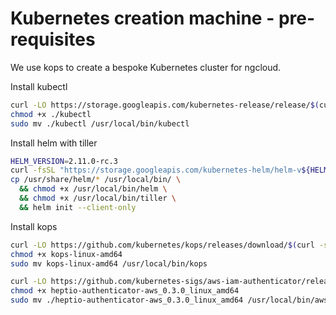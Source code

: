 # Kubernetes creation machine - pre-requisites

We use kops to create a bespoke Kubernetes cluster for ngcloud.

Install kubectl

```bash
curl -LO https://storage.googleapis.com/kubernetes-release/release/$(curl -s https://storage.googleapis.com/kubernetes-release/release/stable.txt)/bin/darwin/amd64/kubectl
chmod +x ./kubectl
sudo mv ./kubectl /usr/local/bin/kubectl
```

Install helm with tiller

```bash
HELM_VERSION=2.11.0-rc.3
curl -fsSL "https://storage.googleapis.com/kubernetes-helm/helm-v${HELM_VERSION}-linux-amd64.tar.gz" | tar -xzC /usr/share/helm --strip-components=1
cp /usr/share/helm/* /usr/local/bin/ \
  && chmod +x /usr/local/bin/helm \
  && chmod +x /usr/local/bin/tiller \
  && helm init --client-only
```

Install kops

```bash
curl -LO https://github.com/kubernetes/kops/releases/download/$(curl -s https://api.github.com/repos/kubernetes/kops/releases/latest | grep tag_name | cut -d '"' -f 4)/kops-linux-amd64
chmod +x kops-linux-amd64
sudo mv kops-linux-amd64 /usr/local/bin/kops
```

```bash
curl -LO https://github.com/kubernetes-sigs/aws-iam-authenticator/releases/download/v0.3.0/heptio-authenticator-aws_0.3.0_linux_amd64
chmod +x heptio-authenticator-aws_0.3.0_linux_amd64
sudo mv ./heptio-authenticator-aws_0.3.0_linux_amd64 /usr/local/bin/aws-iam-authenticator
```
